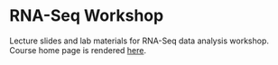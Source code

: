 # RNA-Seq Workshop

Lecture slides and lab materials for RNA-Seq data analysis workshop.
Course home page is rendered [here](https://nbisweden.github.io/workshop-RNAseq/).
